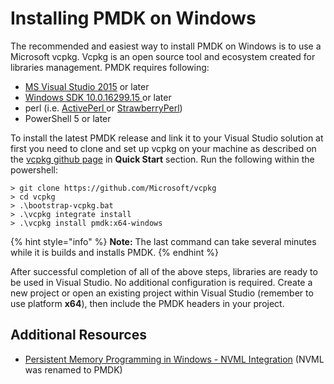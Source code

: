# Installing PMDK on Windows

The recommended and easiest way to install PMDK on Windows is to use a Microsoft vcpkg. Vcpkg is an open source tool and ecosystem created for libraries management. PMDK requires following:

* [MS Visual Studio 2015](https://visualstudio.microsoft.com/) or later
* [Windows SDK 10.0.16299.15 ](https://developer.microsoft.com/en-us/windows/downloads/windows-10-sdk)or later
* perl \(i.e. [ActivePerl ](https://www.activestate.com/products/activeperl/)or [StrawberryPerl](http://strawberryperl.com/)\)
* PowerShell 5 or later

To install the latest PMDK release and link it to your Visual Studio solution at first you need to clone and set up vcpkg on your machine as described on the [vcpkg github page](https://github.com/Microsoft/vcpkg) in **Quick Start** section. Run the following within the powershell:

```text
> git clone https://github.com/Microsoft/vcpkg
> cd vcpkg
> .\bootstrap-vcpkg.bat
> .\vcpkg integrate install
> .\vcpkg install pmdk:x64-windows
```

{% hint style="info" %}
**Note:** The last command can take several minutes while it is builds and installs PMDK.
{% endhint %}

After successful completion of all of the above steps, libraries are ready to be used in Visual Studio. No additional configuration is required. Create a new project or open an existing project within Visual Studio \(remember to use platform **x64**\), then include the PMDK headers in your project.

## Additional Resources

* [Persistent Memory Programming in Windows - NVML Integration](https://docs.microsoft.com/en-us/windows/desktop/persistent-memory-programming-in-windows---nvml-integration) \(NVML was renamed to PMDK\)

